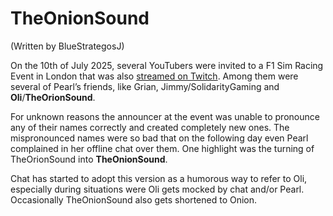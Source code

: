 # TheOnionSound

(Written by <span class="tw-name col-blue">BlueStrategosJ</span>)

On the 10th of July 2025, several YouTubers were invited to a F1 Sim Racing Event in London that was also [streamed on Twitch](https://www.twitch.tv/videos/2502699893?t=0h31m5s). Among them were several of Pearl’s friends, like Grian, Jimmy/SolidarityGaming and **Oli**/**TheOrionSound**.

For unknown reasons the announcer at the event was unable to pronounce any of their names correctly and created completely new ones. The mispronounced names were so bad that on the following day even Pearl complained in her offline chat over them. One highlight was the turning of TheOrionSound into **TheOnionSound**.

Chat has started to adopt this version as a humorous way to refer to Oli, especially during situations were Oli gets mocked by chat and/or Pearl. Occasionally TheOnionSound also gets shortened to Onion.
